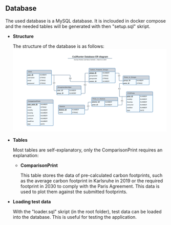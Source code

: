 **Database**
----
The used database is a MySQL database. It is inclouded in docker compose and the needed tables will be generated with then "setup.sql" skript.

* **Structure**

    The structure of the database is as follows:
    ![Databese ER diagram](Database_ER_diagram.png)

* **Tables**

  Most tables are self-explanatory, only the ComparisonPrint requires an explanation:

  * **ComparisonPrint** 
  
    This table stores the data of pre-calculated carbon footprints, such as the average carbon footprint in Karlsruhe in 2019 or the required footprint in 2030 to comply with the Paris Agreement. This data is used to plot them against the submitted footprints.

* **Loading test data**

  With the "loader.sql" skript (in the root folder), test data can be loaded into the database. This is useful for testing the application.
